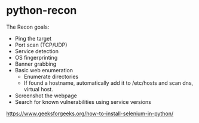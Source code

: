 # python-recon

The Recon goals:

- Ping the target
- Port scan (TCP/UDP)
- Service detection
- OS fingerprinting
- Banner grabbing
- Basic web enumeration
    - Enumerate directories
    - If found a hostname, automatically add it to /etc/hosts and scan dns, virtual host.
- Screenshot the webpage
- Search for known vulnerabilities using service versions



https://www.geeksforgeeks.org/how-to-install-selenium-in-python/